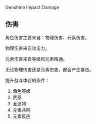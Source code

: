 Genshine Impact Damage



## 伤害

角色伤害主要来自：物理伤害、元素伤害。

物理伤害来自攻击力。

元素伤害来自等级和元素精通。

无论物理伤害还是元素伤害，都会产生暴击。





提升战斗体验的条件：

1. 角色等级
2. 武器
3. 圣遗物
4. 元素共鸣
5. 元素反应

